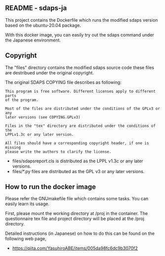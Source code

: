 
README - sdaps-ja
-----------------

This project contains the Dockerfile which runs the modified sdaps version based on the ubuntu-20.04 package.

With this docker image, you can easily try out the sdaps command under the Japanese environment.

## Copyright

The "files" directory contains the modified sdaps source code these files are destribued under the original copyright.

The original SDAPS COPYING file describes as following:
```
This program is free software. Different licenses apply to different parts
of the program.

Most of the files are distributed under the conditions of the GPLv3 or any
later versions (see COPYING.GPLv3)

Files in the "tex" directory are distributed under the conditions of the
LPPLv1.3c or any later version.

All files should have a corresponding copyright header, if one is missing
please write the authors to clarify the license.
```

* files/sdapsreport.cls is distributed as the LPPL v1.3c or any later versions.
* files/*.py files are distributed as the GPL v3 or any later versions.

## How to run the docker image

Please refer the GNUmakefile file which contains some tasks.
You can easily learn its usage.

First, please mount the working directory at /proj in the container.
The questionnaire tex file and project directory will be placed at the /proj directory.

Detailed instructions (in Japanese) on how to do this can be found on the following web page,

* https://qiita.com/YasuhiroABE/items/005da98fc6dc9b3070f2

